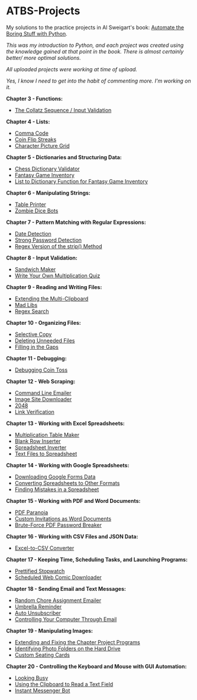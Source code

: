 # ATBS-Projects
My solutions to the practice projects in Al Sweigart's book: [Automate the Boring Stuff with Python](https://automatetheboringstuff.com).

_This was my introduction to Python, and each project was created using the knowledge gained at that point in the book. There is almost certainly better/ more optimal solutions._

_All uploaded projects were working at time of upload._

_Yes, I know I need to get into the habit of commenting more. I'm working on it._


**Chapter 3 - Functions:**
* [The Collatz Sequence / Input Validation](https://github.com/JustDanHam/ATBS-Projects/blob/main/collatz.py)

**Chapter 4 - Lists:**
* [Comma Code](https://github.com/JustDanHam/ATBS-Projects/blob/main/commaCode.py)
* [Coin Flip Streaks](https://github.com/JustDanHam/ATBS-Projects/blob/main/coinFlipStreaks.py)
* [Character Picture Grid](https://github.com/JustDanHam/ATBS-Projects/blob/main/characterPictureGrid.py)

**Chapter 5 - Dictionaries and Structuring Data:**
* [Chess Dictionary Validator](https://github.com/JustDanHam/ATBS-Projects/blob/main/chessDictionaryValidator.py)
* [Fantasy Game Inventory](https://github.com/JustDanHam/ATBS-Projects/blob/main/fantasyGameInventory.py)
* [List to Dictionary Function for Fantasy Game Inventory](https://github.com/JustDanHam/ATBS-Projects/blob/main/fantasyGameInventory2.py)

**Chapter 6 - Manipulating Strings:**
* [Table Printer](https://github.com/JustDanHam/ATBS-Projects/blob/main/tablePrinter.py)
* [Zombie Dice Bots](https://github.com/JustDanHam/ATBS-Projects/blob/main/myZombiedice.py)

**Chapter 7 - Pattern Matching with Regular Expressions:**
* [Date Detection](https://github.com/JustDanHam/ATBS-Projects/blob/main/dateDetection.py)
* [Strong Password Detection](https://github.com/JustDanHam/ATBS-Projects/blob/main/strongPasswordDetection.py)
* [Regex Version of the strip() Method](https://github.com/JustDanHam/ATBS-Projects/blob/main/regexStrip.py)

**Chapter 8 - Input Validation:**
* [Sandwich Maker](https://github.com/JustDanHam/ATBS-Projects/blob/main/sandwichMakerV2.py)
* [Write Your Own Multiplication Quiz](https://github.com/JustDanHam/ATBS-Projects/blob/main/myOwnMultiplicationQuiz.py)

**Chapter 9 - Reading and Writing Files:**
* [Extending the Multi-Clipboard](https://github.com/JustDanHam/ATBS-Projects/blob/main/mcb.pyw)
* [Mad Libs](https://github.com/JustDanHam/ATBS-Projects/blob/main/madLibsv2.py)
* [Regex Search](https://github.com/JustDanHam/ATBS-Projects/blob/main/regexSearchTextFilesByLines.py)

**Chapter 10 - Organizing Files:**
* [Selective Copy](https://github.com/JustDanHam/ATBS-Projects/blob/main/selectiveCopy.py)
* [Deleting Unneeded Files](https://github.com/JustDanHam/ATBS-Projects/blob/main/bigFileFinder.py)
* [Filling in the Gaps](https://github.com/JustDanHam/ATBS-Projects/blob/main/fillingInTheGaps.py)

**Chapter 11 - Debugging:**
* [Debugging Coin Toss](https://github.com/JustDanHam/ATBS-Projects/blob/main/debuggingCoinToss.py)

**Chapter 12 - Web Scraping:**
* [Command Line Emailer]()
* [Image Site Downloader]()
* [2048](https://github.com/JustDanHam/ATBS-Projects/blob/main/2048Bot.py)
* [Link Verification](https://github.com/JustDanHam/ATBS-Projects/blob/main/linkVerification.py)

**Chapter 13 - Working with Excel Spreadsheets:**
* [Multiplication Table Maker](https://github.com/JustDanHam/ATBS-Projects/blob/main/multiplicationTable.py)
* [Blank Row Inserter](https://github.com/JustDanHam/ATBS-Projects/blob/main/blankRowInserter.py)
* [Spreadsheet Inverter](https://github.com/JustDanHam/ATBS-Projects/blob/main/spreadsheetCellInverter.py)
* [Text Files to Spreadsheet](https://github.com/JustDanHam/ATBS-Projects/blob/main/textFilesToSpreadsheet.py)

**Chapter 14 - Working with Google Spreadsheets:**
* [Downloading Google Forms Data](https://github.com/JustDanHam/ATBS-Projects/blob/main/downloadingGoogleFormsData.py)
* [Converting Spreadsheets to Other Formats](https://github.com/JustDanHam/ATBS-Projects/blob/main/convertingSpreadsheetsToOtherFormats.py)
* [Finding Mistakes in a Spreadsheet](https://github.com/JustDanHam/ATBS-Projects/blob/main/findingMistakesInASpreadsheet.py)

**Chapter 15 - Working with PDF and Word Documents:**
* [PDF Paranoia](https://github.com/JustDanHam/ATBS-Projects/blob/main/pdfParanoia.py)
* [Custom Invitations as Word Documents]()
* [Brute-Force PDF Password Breaker](https://github.com/JustDanHam/ATBS-Projects/blob/main/bruteForcePDFPasswordBreaker.py)

**Chapter 16 - Working with CSV Files and JSON Data:**
* [Excel-to-CSV Converter](https://github.com/JustDanHam/ATBS-Projects/blob/main/excelToCsvConverter.py)

**Chapter 17 - Keeping Time, Scheduling Tasks, and Launching Programs:**
* [Prettified Stopwatch](https://github.com/JustDanHam/ATBS-Projects/blob/main/prettifiedStopwatch.py)
* [Scheduled Web Comic Downloader](https://github.com/JustDanHam/ATBS-Projects/blob/main/swcd.py)

**Chapter 18 - Sending Email and Text Messages:**
* [Random Chore Assignment Emailer](https://github.com/JustDanHam/ATBS-Projects/blob/main/randomChore.py)
* [Umbrella Reminder](https://github.com/JustDanHam/ATBS-Projects/blob/main/umbrellaReminder.py)
* [Auto Unsubscriber](https://github.com/JustDanHam/ATBS-Projects/blob/main/autoUnsubscriber.py)
* [Controlling Your Computer Through Email](https://github.com/JustDanHam/ATBS-Projects/blob/main/downloadTorrentByEmail.py)

**Chapter 19 - Manipulating Images:**
* [Extending and Fixing the Chapter Project Programs]()
* [Identifying Photo Folders on the Hard Drive](https://github.com/JustDanHam/ATBS-Projects/blob/main/findPhotoFolders.py)
* [Custom Seating Cards](https://github.com/JustDanHam/ATBS-Projects/blob/main/customSeatingCards.py)

**Chapter 20 - Controlling the Keyboard and Mouse with GUI Automation:**
* [Looking Busy](https://github.com/JustDanHam/ATBS-Projects/blob/main/lookingBusy.py)
* [Using the Clipboard to Read a Text Field](https://github.com/JustDanHam/ATBS-Projects/blob/main/copyText.py)
* [Instant Messenger Bot](https://github.com/JustDanHam/ATBS-Projects/blob/main/instantMessengerBot.py)
